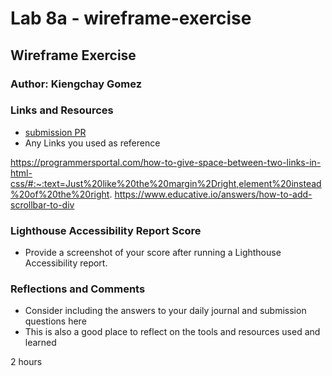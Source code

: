 # Lab 8a - wireframe-exercise

## Wireframe Exercise


### Author: Kiengchay Gomez

### Links and Resources

* [submission PR](http://xyz.com)
* Any Links you used as reference

https://programmersportal.com/how-to-give-space-between-two-links-in-html-css/#:~:text=Just%20like%20the%20margin%2Dright,element%20instead%20of%20the%20right.
https://www.educative.io/answers/how-to-add-scrollbar-to-div

### Lighthouse Accessibility Report Score

* Provide a screenshot of your score after running a Lighthouse Accessibility report.

### Reflections and Comments

* Consider including the answers to your daily journal and submission questions here
* This is also a good place to reflect on the tools and resources used and learned

2 hours